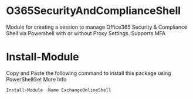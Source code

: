 # O365SecurityAndComplianceShell
Module for creating a session to manage Office365 Security & Compliance Shell via Powershell with or without Proxy Settings. Supports MFA

# Install-Module
Copy and Paste the following command to install this package using PowerShellGet More Info
```powershell
Install-Module -Name ExchangeOnlineShell 
```
